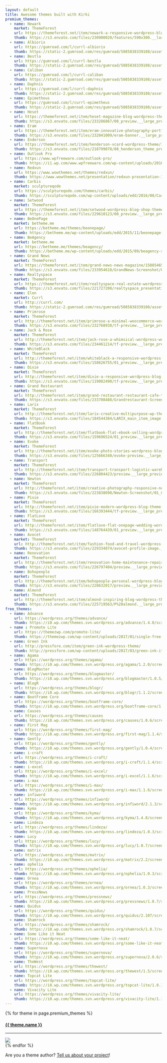 ```yaml
---
layout: default
title: Awesome themes built with Kirki
premium_themes:
  - name: Newark
    market: ThemeForest
    url: https://themeforest.net/item/newark-a-responsive-wordpress-blog-theme/18928614
    thumb: https://s3.envato.com/files/230900020/features/590x300.__large_preview.png
  - name: Albiorix
    url: https://gumroad.com/l/currl-albiorix
    thumb: https://static-2.gumroad.com/res/gumroad/5085838339108/asset_previews/4aec6765bfd1fc8c2b54ee04042e9600/retina/browser_402x.jpg
  - name: Bestla
    url: https://gumroad.com/l/currl-bestla
    thumb: https://static-2.gumroad.com/res/gumroad/5085838339108/asset_previews/2fe6119fba2e0820774ca483ae68215d/retina/browser_402x.jpg
  - name: Caliban
    url: https://gumroad.com/l/currl-caliban
    thumb: https://static-2.gumroad.com/res/gumroad/5085838339108/asset_previews/0be37e92ead7534dab3493572db09412/retina/browser_402x.jpg
  - name: Daphnis
    url: https://gumroad.com/l/currl-daphnis
    thumb: https://static-2.gumroad.com/res/gumroad/5085838339108/asset_previews/019ee39a031df7574972d1a885ea8e02/retina/Browser_402x.jpg
  - name: Epimetheus
    url: https://gumroad.com/l/currl-epimetheus
    thumb: https://static-2.gumroad.com/res/gumroad/5085838339108/asset_previews/cab91718cac1845dc7682dd28d178517/retina/browser_402x.jpg
  - name: Heset
    url: https://themeforest.net/item/heset-magazine-blog-wordpress-theme/19909146
    thumb: https://s3.envato.com/files/233286867/00_preview.__large_preview.jpg
  - name: Eram
    url: https://themeforest.net/item/eram-innovative-photography-portfolio-theme/19287480
    thumb: https://s3.envato.com/files/232041009/eram-banner.__large_preview.jpg
  - name: Enderson
    url: https://themeforest.net/item/henderson-vcard-wordpress-theme/18404329
    thumb: https://s3.envato.com/files/218799078/08_henderson_theme_preview.__large_preview.__large_preview.png
  - name: Outlook Pro
    url: https://www.wpfreeware.com/outlook-pro/
    thumb: https://i1.wp.com/www.wpfreeware.com/wp-content/uploads/2016/12/outlook-pro.jpg?w=960&ssl=1
  - name: Redxun
    url: https://www.wowthemes.net/themes/redxun/
    thumb: https://www.wowthemes.net/presentation/redxun-presentation-1-features.png
  - name: Carbis
    market: sculptureqode
    url: https://sculptureqode.com/themes/carbis/
    thumb: https://sculptureqode.com/wp-content/uploads/edd/2016/08/Carbis-–-thumbnail@2x.jpg
  - name: Setwood
    market: ThemeForest
    url: https://themeforest.net/item/setwood-wordpress-blog-shop-theme/16165800
    thumb: https://s3.envato.com/files/229610123/00_preview.__large_preview.jpg
  - name: BeOnePage
    market: betheme.me
    url: https://betheme.me/themes/beonepage/
    thumb: https://betheme.me/wp-content/uploads/edd/2015/11/beonepage-screenshot.png
  - name: BeAgency
    market: betheme.me
    url: https://betheme.me/themes/beagency/
    thumb: https://betheme.me/wp-content/uploads/edd/2015/09/beagency-screenshot.png
  - name: Grand News
    market: ThemeForest
    url: https://themeforest.net/item/grand-news-news-magazine/15885465
    thumb: https://s3.envato.com/files/233954618/GrandNews-Screenshot/01_Cover.__large_preview.png
  - name: Realtyspace
    market: ThemeForest
    url: https://themeforest.net/item/realtyspace-real-estate-wordpress-theme/15965811
    thumb: https://s3.envato.com/files/221727208/realtyspace_presentation/0.__large_preview.jpg
  - name: Elon
    market: Currl
    url: http://currl.com/
    thumb: https://static-2.gumroad.com/res/gumroad/5085838339108/asset_previews/15bcb226bc8f70d3217cb17242cbde29/retina/browser_402x-1200x900-3.jpg
  - name: Primrose
    market: ThemeForest
    url: http://themeforest.net/item/primrose-a-minimal-woocommerce-wordpress-theme-for-creative-ecommerce-websites/14993323
    thumb: https://s3.envato.com/files/232768938/tf-preview.__large_preview.png
  - name: Jack & Rose
    market: ThemeForest
    url: http://themeforest.net/item/jack-rose-a-whimsical-wordpress-wedding-theme/13722583
    thumb: https://s3.envato.com/files/234461214/tf-preview.__large_preview.png
  - name: WhiteBlack
    market: ThemeForest
    url: http://themeforest.net/item/whiteblack-a-responsive-wordpress-blog-theme/13344725
    thumb: https://s3.envato.com/files/158626755/01_preview.__large_preview.jpg
  - name: Dixie
    market: ThemeForest
    url: http://themeforest.net/item/dixie-a-responsive-wordpress-blog-theme/9089982
    thumb: https://s3.envato.com/files/119082490/tf-preview.__large_preview.png
  - name: Grand Restaurant
    market: ThemeForest
    url: http://themeforest.net/item/grand-restaurant-restaurant-cafe-theme/11812117
    thumb: https://s3.envato.com/files/233708488/Grandrestaurant-Screenshot/01_Cover.__large_preview.png
  - name: Larix
    market: ThemeForest
    url: http://themeforest.net/item/larix-creative-multipurpose-wp-theme/13421403
    thumb: https://s3.envato.com/files/184544384/LARIX_main_item_image.__large_preview.png
  - name: FlatBook
    market: ThemeForest
    url: http://themeforest.net/item/flatbook-flat-ebook-selling-wordpress-theme/6023410
    thumb: https://s3.envato.com/files/159696524/01_preview.__large_preview.png
  - name: Evoke
    market: ThemeForest
    url: http://themeforest.net/item/evoke-photo-stories-wordpress-blog-theme/10707534
    thumb: https://s3.envato.com/files/125666340/evoke-preview.__large_preview.jpg
  - name: Transport
    market: ThemeForest
    url: http://themeforest.net/item/transport-transport-logistic-warehouse-wp-/12054479
    thumb: https://s3.envato.com/files/226804423/preview.__large_preview.jpg
  - name: Newton
    market: ThemeForest
    url: http://themeforest.net/item/creative-photography-responsive-newton-theme/11048492
    thumb: https://s3.envato.com/files/223838698/Newton-Screenshot/01_Cover.__large_preview.png
  - name: Pixie
    market: ThemeForest
    url: http://themeforest.net/item/pixie-modern-wordpress-blog-theme-for-creatives/11623840
    thumb: https://s3.envato.com/files/166393444/tf-preview.__large_preview.png
  - name: FlatLove
    market: ThemeForest
    url: http://themeforest.net/item/flatlove-flat-onepage-wedding-wordpress-theme/12692792
    thumb: https://s3.envato.com/files/148764439/01_preview.__large_preview.png
  - name: Avocet
    market: ThemeForest
    url: http://themeforest.net/item/fashion-food-and-travel-wordpress-blog-theme-avocet/13851747
    thumb: https://s3.envato.com/files/229334874/avocet-profile-image.__large_preview.jpg
  - name: Renovation
    market: ThemeForest
    url: http://themeforest.net/item/renovation-home-maintenance-repair-service-theme/11444549
    thumb: https://s3.envato.com/files/226797404/preview.__large_preview.jpg
  - name: Bohopeople
    market: ThemeForest
    url: http://themeforest.net/item/bohopeople-personal-wordpress-blog-theme/14558638
    thumb: https://s3.envato.com/files/228632017/preview.__large_preview.png
  - name: Almond
    market: ThemeForest
    url: http://themeforest.net/item/almond-inspiring-blog-wordpress-theme/12684784
    thumb: https://s3.envato.com/files/225719563/P%20almond.__large_preview.jpg
free_themes:
  - name: Advance
    url: https://wordpress.org/themes/advance/
    thumb: https://i0.wp.com/themes.svn.wordpress.org/advance/1.4.0/screenshot.jpg?w=1142&strip=all
  - name : Promote Lite
    url: https://themezwp.com/promote-lite/
    thumb: https://themezwp.com/wp-content/uploads/2017/01/single-free-2.png
  - name: Green Ink
    url: http://pressfore.com/item/green-ink-wordpress-theme/
    thumb: http://pressfore.com/wp-content/uploads/2017/03/green-ink-item-screenshot-750x400.jpg
  - name: Agama
    url: https://wordpress.org/themes/agama/
    thumb: https://i0.wp.com/themes.svn.wordpress.org/agama/1.2.0/screenshot.png
  - name: BlogMaster
    url: https://wordpress.org/themes/blogmaster/
    thumb: https://i0.wp.com/themes.svn.wordpress.org/blogmaster/1.0.5/screenshot.png
  - name: BlogR
    url: https://wordpress.org/themes/blogr/
    thumb: https://i0.wp.com/themes.svn.wordpress.org/blogr/1.1.2/screenshot.png
  - name: BootFrame Core
    url: https://wordpress.org/themes/bootframe-core/
    thumb: https://i0.wp.com/themes.svn.wordpress.org/bootframe-core/1.2.3/screenshot.png
  - name: Causes
    url: https://wordpress.org/themes/causes
    thumb: https://i0.wp.com/themes.svn.wordpress.org/causes/1.0.6/screenshot.png
  - name: First Mag
    url: https://wordpress.org/themes/first-mag/
    thumb: https://i0.wp.com/themes.svn.wordpress.org/first-mag/1.1.4/screenshot.png
  - name: Gently
    url: https://wordpress.org/themes/gently/
    thumb: https://i0.wp.com/themes.svn.wordpress.org/gently/1.0.4/screenshot.jpg
  - name: i-craft
    url: https://wordpress.org/themes/i-craft/
    thumb: https://i0.wp.com/themes.svn.wordpress.org/i-craft/1.1.4/screenshot.png
  - name: i-excel
    url: https://wordpress.org/themes/i-excel/
    thumb: https://i0.wp.com/themes.svn.wordpress.org/i-excel/1.1.6/screenshot.png
  - name: i-max
    url: https://wordpress.org/themes/i-max/
    thumb: https://i0.wp.com/themes.svn.wordpress.org/i-max/1.1.6/screenshot.png
  - name: infiword
    url: https://wordpress.org/themes/infiword/
    thumb: https://i0.wp.com/themes.svn.wordpress.org/infiword/2.1.3/screenshot.png
  - name: kyma
    url: https://wordpress.org/themes/kyma/
    thumb: https://i0.wp.com/themes.svn.wordpress.org/kyma/1.4.8/screenshot.png
  - name: Lindeza
    url: https://wordpress.org/themes/lindeza/
    thumb: https://i0.wp.com/themes.svn.wordpress.org/lindeza/1.0.3/screenshot.png
  - name: Lucy
    url: https://wordpress.org/themes/lucy/
    thumb: https://i0.wp.com/themes.svn.wordpress.org/lucy/1.0.7/screenshot.png
  - name: matrix
    url: https://wordpress.org/themes/matrix/
    thumb: https://i0.wp.com/themes.svn.wordpress.org/matrix/2.2/screenshot.png
  - name: ophelia
    url: https://wordpress.org/themes/ophelia/
    thumb: https://i0.wp.com/themes.svn.wordpress.org/ophelia/1.0.3/screenshot.png
  - name: Ornea
    url: https://wordpress.org/themes/ornea/
    thumb: https://i0.wp.com/themes.svn.wordpress.org/ornea/1.0.3/screenshot.png
  - name: PressNews
    url: https://wordpress.org/themes/pressnews/
    thumb: https://i0.wp.com/themes.svn.wordpress.org/pressnews/1.0.7/screenshot.png
  - name: Quidus
    url: https://wordpress.org/themes/quidus/
    thumb: https://i0.wp.com/themes.svn.wordpress.org/quidus/2.107/screenshot.png
  - name: Shamrock
    url: https://wordpress.org/themes/shamrock/
    thumb: https://i0.wp.com/themes.svn.wordpress.org/shamrock/1.0.7/screenshot.png
  - name: Some Like it Neat
    url: https://wordpress.org/themes/some-like-it-neat/
    thumb: https://i0.wp.com/themes.svn.wordpress.org/some-like-it-neat/1.1.10/screenshot.png
  - name: Supernova
    url: https://wordpress.org/themes/supernova/
    thumb: https://i0.wp.com/themes.svn.wordpress.org/supernova/2.0.6/screenshot.png
  - name: TheWest
    url: https://wordpress.org/themes/thewest/
    thumb: https://i0.wp.com/themes.svn.wordpress.org/thewest/1.5/screenshot.png
  - name: Topcat Lite
    url: https://wordpress.org/themes/topcat-lite/
    thumb: https://i0.wp.com/themes.svn.wordpress.org/topcat-lite/1.0.18/screenshot.png
  - name: Vivacity Lite
    url: https://wordpress.org/themes/vivacity-lite/
    thumb: https://i0.wp.com/themes.svn.wordpress.org/vivacity-lite/1.11/screenshot.png
---
```


<div class="awesome-themes grid-x grid-padding-x">
    {% for theme in page.premium_themes %}
		<div class="cell item">
			<div class="inner">
				<a href="{{ theme.url }}{% if 'ThemeForest' == theme.market %}?ref=aristath{% endif %}" target="_blank">
					<h4>{{ theme.name }}</h4>
					<hr>
					<img src="{{ theme.thumb }}">
				</a>
			</div>
		</div>
	{% endfor %}
</div>

Are you a theme author? [Tell us about your project](mailto:aristath@gmail.com)!


<!-- <div class="awesome-themes row small-up-2 large-up-3">
	<h3>Awesome Free themes built with Kirki:</h3>
	{% for theme in page.free_themes %}
		<div class="columns item">
			<div class="inner">
				<a href="{{ theme.url }}?w=300&strip=all" target="_blank">
					<h4>{{ theme.name }}</h4>
					<hr>
					<img src="{{ theme.thumb }}">
				</a>
			</div>
		</div>
	{% endfor %}
</div>
 -->

